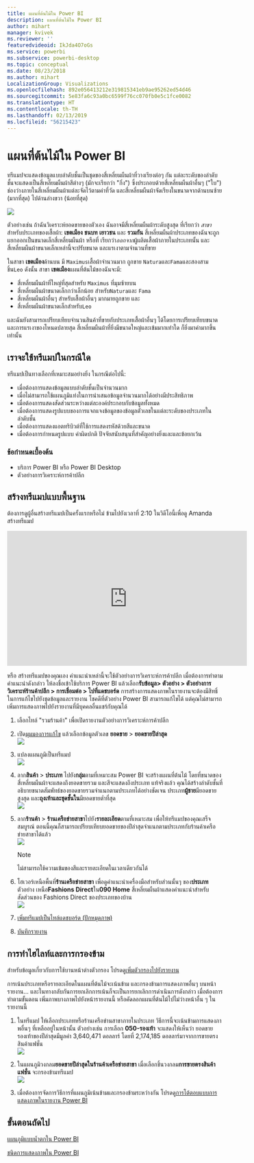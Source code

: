 ```yaml
---
title: แผนที่ต้นไม้ใน Power BI
description: แผนที่ต้นไม้ใน Power BI
author: mihart
manager: kvivek
ms.reviewer: ''
featuredvideoid: IkJda4O7oGs
ms.service: powerbi
ms.subservice: powerbi-desktop
ms.topic: conceptual
ms.date: 08/23/2018
ms.author: mihart
LocalizationGroup: Visualizations
ms.openlocfilehash: 892e056413212e319815341eb9ae95262ed54d46
ms.sourcegitcommit: 5e83fa6c93a0bc6599f76cc070fb0e5c1fce0082
ms.translationtype: HT
ms.contentlocale: th-TH
ms.lasthandoff: 02/13/2019
ms.locfileid: "56215423"
---
```

# <a name="treemaps-in-power-bi"></a>แผนที่ต้นไม้ใน Power BI
ทรีแมปจะแสดงข้อมูลแบบลำดับชั้นเป็นชุดของสี่เหลี่ยมผืนผ้าที่วางเรียงต่อๆ กัน  แต่ละระดับของลำดับชั้นจะแสดงเป็นสี่เหลี่ยมผืนผ้าสีต่างๆ (มักจะเรียกว่า "กิ่ง") ซึ่งประกอบด้วยสี่เหลี่ยมผืนผ้าอื่นๆ ("ใบ")  ช่องว่างภายในสี่เหลี่ยมผืนผ้าแต่ละจัดไว้ตามค่าที่วัด และสี่เหลี่ยมผืนผ้าจัดเรียงในขนาดจากด้านบนซ้าย (มากที่สุด) ไปด้านล่างขวา (น้อยที่สุด)

![](media/power-bi-visualization-treemaps/pbi-nancy_viz_treemap.png)

ตัวอย่างเช่น ถ้าฉันวิเคราะห์ยอดขายของตัวเอง ฉันอาจมีสี่เหลี่ยมผืนผ้าระดับสูงสุด ที่เรียกว่า *สาขา*สำหรับประเภทของเสื้อผ้า: **เขตเมือง** **ชนบท** **เยาวชน** และ **รวมกัน**  สี่เหลี่ยมผืนผ้าประเภทของฉันจะถูกแยกออกเป็นขนาดเล็กสี่เหลี่ยมผืนผ้า หรือที่ เรียกว่า*ออกจาก*ผู้ผลิตเสื้อผ้าภายในประเภทนั้น และสี่เหลี่ยมผืนผ้าขนาดเล็กเหล่านี้จะปรับขนาด และแรเงาตามจำนวนที่ขาย  

ในสาขา **เขตเมือง**ด้านบน มี `Maximus`เสื้อผ้าจำนวนมาก ถูกขาย `Natura`และ`Fama`และสองสามชิ้น`Leo`  ดังนั้น สาขา **เขตเมือง**แผนที่ต้นไม้ของฉันจะมี:
* สี่เหลี่ยมผืนผ้าที่ใหญ่ที่สุดสำหรับ `Maximus` ที่มุมซ้ายบน
* สี่เหลี่ยมผืนผ้าขนาดเล็กกว่าเล็กน้อย สำหรับ`Natura`และ `Fama`
* สี่เหลี่ยมผืนผ้าอื่นๆ สำหรับเสื้อผ้าอื่นๆ มากมายถูกขาย และ 
* สี่เหลี่ยมผืนผ้าขนาดเล็กสำหรับ`Leo`  

และฉันยังสามารถเปรียบเทียบจำนวนสินค้าที่ขายกับประเภทเสื้อผ้าอื่นๆ ได้โดยการเปรียบเทียบขนาดและการแรเงาของโหนดปลายสุด สี่เหลี่ยมผืนผ้าที่ยิ่งมีขนาดใหญ่และเข้มมากเท่าใด ก็ยิ่งมาค่ามากขึ้นเท่านั้น

## <a name="when-to-use-a-treemap"></a>เราจะใช้ทรีแมปในกรณีใด
ทรีแมปเป็นทางเลือกที่เหมาะสมอย่างยิ่ง ในกรณีต่อไปนี้:

* เมื่อต้องการแสดงข้อมูลแบบลำดับชั้นเป็นจำนวนมาก
* เมื่อไม่สามารถใช้แผนภูมิแท่งในการนำเสนอข้อมูลจำนวนมากได้อย่างมีประสิทธิภาพ
* เมื่อต้องการแสดงสัดส่วนระหว่างแต่ละองค์ประกอบกับข้อมูลทั้งหมด
* เมื่อต้องการแสดงรูปแบบของการแจกแจงข้อมูลของข้อมูลตัวเลขในแต่ละระดับของประเภทในลำดับชั้น
* เมื่อต้องการแสดงแอตทริบิวต์ที่ใช้การแสดงรหัสด้วยสีและขนาด
* เมื่อต้องการกำหนดรูปแบบ ค่าผิดปกติ ปัจจัยสนับสนุนที่สำคัญอย่างยิ่งและและข้อยกเว้น

### <a name="prerequisites"></a>ข้อกำหนดเบื้องต้น
 - บริการ Power BI หรือ Power BI Desktop
 - ตัวอย่างการวิเคราะห์การค้าปลีก

## <a name="create-a-basic-treemap"></a>สร้างทรีแมปแบบพื้นฐาน
ต้องการดูผู้อื่นสร้างทรีแมปเป็นครั้งแรกหรือไม่  ข้ามไปยังเวลาที่ 2:10 ในวิดีโอนี้เพื่อดู Amanda สร้างทรีแมป

<iframe width="560" height="315" src="https://www.youtube.com/embed/IkJda4O7oGs" frameborder="0" allowfullscreen></iframe>

หรือ สร้างทรีแมปของคุณเอง คำแนะนำเหล่านี้จะใช้ตัวอย่างการวิเคราะห์การค้าปลีก เมื่อต้องการทำตามคำแนะนำดังกล่าว ให้ลงชื่อเข้าใช้บริการ Power BI แล้วเลือก**รับข้อมูล\> ตัวอย่าง \> ตัวอย่างการวิเคราะห์ร้านค้าปลีก \> การเชื่อมต่อ \> ไปที่แดชบอร์ด** การสร้างการแสดงภาพในรายงานจะต้องมีสิทธิ์ในการแก้ไขไปยังชุดข้อมูลและรายงาน โชคดีที่ตัวอย่าง Power BI สามารถแก้ไขได้ แต่คุณไม่สามารถเพิ่มการแสดงภาพไปยังรายงานที่มีบุคคลอื่นแชร์กับคุณได้  

1. เลือกไทล์ "รวมร้านค้า" เพื่อเปิดรายงานตัวอย่างการวิเคราะห์การค้าปลีก    
2. เปิด[มุมมองการแก้ไข](../service-interact-with-a-report-in-editing-view.md) แล้วเลือกข้อมูลตัวเลข **ยอดขาย** > **ยอดขายปีล่าสุด**   
   ![](media/power-bi-visualization-treemaps/treemapfirstvalue_new.png)   
3. แปลงแผนภูมิเป็นทรีแมป  
   ![](media/power-bi-visualization-treemaps/treemapconvertto_new.png)   
4. ลาก**สินค้า** > **ประเภท** ไปยัง**กลุ่ม**ตามที่เหมาะสม Power BI จะสร้างแผนที่ต้นไม้ โดยที่ขนาดของสี่เหลี่ยมผืนผ้าจะแสดงถึงยอดขายรวม และสีจะแสดงถึงประเภท  แท้จริงแล้ว คุณได้สร้างลำดับชั้นที่อธิบายขนาดสัมพัทธ์ของยอดขายรวมจำแนกตามประเภทได้อย่างชัดเจน  ประเภท**ผู้ชาย**มียอดขายสูงสุด และ**ถุงเท้าและชุดชั้นใน**มียอดขายต่ำที่สุด   
   ![](media/power-bi-visualization-treemaps/power-bi-complete.png)   
5. ลาก**ร้านค้า** > **ร้านเครือข่ายสาขา**ไปยัง**รายละเอียด**ตามที่เหมาะสม เพื่อให้ทรีแมปของคุณเสร็จสมบูรณ์ ตอนนี้คุณก็สามารถเปรียบเทียบยอดขายของปีล่าสุดจำแนกตามประเภทกับร้านค้าเครือข่ายสาขาได้แล้ว   
   ![](media/power-bi-visualization-treemaps/power-bi-details.png)
   
   > [!NOTE]
   > ไม่สามารถใช้ความเข้มของสีและรายละเอียดในเวลาเดียวกันได้
   > 
   > 
5. โฮเวอร์เหนือพื้นที่**ร้านเครือข่ายสาขา** เพื่อดูคำแนะนำเครื่องมือสำหรับส่วนนั้นๆ ของ**ประเภท**  ตัวอย่าง เหนือ**Fashions Direct**ใน**090 Home** สี่เหลี่ยมผืนผ้าแสดงคำแนะนำสำหรับสัดส่วนของ Fashions Direct ของประเภทของบ้าน  
   ![](media/power-bi-visualization-treemaps/treemaphoverdetail_new.png)
6. [เพิ่มทรีแมปเป็นไทล์แดชบอร์ด (ปักหมุดภาพ)](../service-dashboard-tiles.md) 
7. [บันทึกรายงาน](../service-report-save.md)

## <a name="highlighting-and-cross-filtering"></a>การทำไฮไลท์และการกรองข้าม
สำหรับข้อมูลเกี่ยวกับการใช้บานหน้าต่างตัวกรอง โปรดดู[เพิ่มตัวกรองไปยังรายงาน](../power-bi-report-add-filter.md)

การเน้นประเภทหรือรายละเอียดในแผนที่ต้นไม้จะเน้นข้าม และกรองข้ามการแสดงภาพอื่นๆ บนหน้ารายงาน... และในทางกลับกันการยกเลิกการเน้นก็จะเป็นการยกเลิกการดำเนินการดังกล่าว เมื่อต้องการทำตามขั้นตอน เพิ่มภาพบางภาพไปยังหน้ารายงานนี้ หรือคัดลอกแผนที่ต้นไม้ไปไม่ว่างหน้าอื่น ๆ ในรายงานนี้

1. ในทรีแมป ให้เลือกประเภทหรือร้านเครือข่านสาขาภายในประเภท  วิธีการนี้จะเน้นข้ามการแสดงภาพอื่นๆ ที่เหลืออยู่ในหน้านั้น ตัวอย่างเช่น การเลือก **050-รองเท้า** จะแสดงให้เห็นว่า ยอดขายรองเท้าของปีล่าสุดมีมูลค่า 3,640,471 ดอลลาร์ โดยที่ 2,174,185 ดอลลาร์มาจากการขายตรงสินค้าแฟชั่น  
   ![](media/power-bi-visualization-treemaps/treemaphiliting.png)

2. ในแผนภูมิวงกลม**ยอดขายปีล่าสุดในร้านค้าเครือข่ายสาขา** เมื่อเลือกชิ้นวงกลม**การขายตรงสินค้าแฟชั่น** จะกรองข้ามทรีแมป  
   ![](media/power-bi-visualization-treemaps/treemapnoowl.gif)    

3. เมื่อต้องการจัดการวิธีการที่แผนภูมิเน้นข้ามและกรองข้ามระหว่างกัน โปรดดู[การโต้ตอบแบบการแสดงภาพในรายงาน Power BI](../service-reports-visual-interactions.md)

## <a name="next-steps"></a>ขั้นตอนถัดไป

[แผนภูมิแบบน้ำตกใน Power BI](power-bi-visualization-waterfall-charts.md)

[ชนิดการแสดงภาพใน Power BI](power-bi-visualization-types-for-reports-and-q-and-a.md)